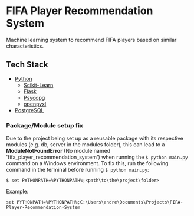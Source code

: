 # FIFA Player Recommendation System
Machine learning system to recommend FIFA players based on similar characteristics.

## Tech Stack

* [Python](https://www.python.org/)
    * [Scikit-Learn](https://scikit-learn.org/)
    * [Flask](https://flask.palletsprojects.com/en/2.2.x/)
    * [Psycopg](https://www.psycopg.org/)
    * [openpyxl](https://openpyxl.readthedocs.io/en/stable/)
* [PostgreSQL](https://www.postgresql.org/)

### Package/Module setup fix

Due to the project being set up as a reusable package with its respective modules (e.g. db, server in the modules folder), this can lead to a **ModuleNotFoundError** (No module named 'fifa_player_recommendation_system') when running the ```$ python main.py``` command on a Windows environment. To fix this, run the following command in the terminal before running ```$ python main.py```:

```
$ set PYTHONPATH=%PYTHONPATH%;<path\to\the\project\folder>
```

Example:

```
set PYTHONPATH=%PYTHONPATH%;C:\Users\andre\Documents\Projects\FIFA-Player-Recommendation-System
```